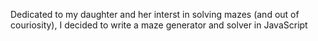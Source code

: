 Dedicated to my daughter and her interst in solving mazes (and out of couriosity), I decided to write a maze generator and solver in JavaScript

